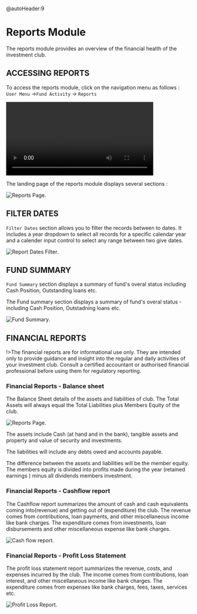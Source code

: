 @autoHeader:9
#	Reports Module
The reports module provides an overview of the financial health of the investment club. 

## ACCESSING REPORTS
To access the reports module, click on the navigation menu as follows :
    `User Menu` ->`Fund Activity` ->  `Reports`

<video src="static/video/Accessing_Reports.mp4" 
    width="400px" controls autoplay loop>
  <img src="static/images/8.1_Reports_Menu.png"/>
</video>

The landing page of the reports module displays several sections :

![Reports Page](static/images/8.2_Reports_Landing_page.png ":size=400").

## FILTER DATES
`Filter Dates` section allows you to filter the records between to dates. It includes a year dropdown to select all records for a specific calendar year and a calender input control to select any range between two give dates.

![Report Dates Filter](static/images/8.1.2_Dates_Filter.png ":size=400").

## FUND SUMMARY
`Fund Summary` section displays a summary of fund's overal status including Cash Position, Outstanding loans etc.

The Fund summary section displays a summary of fund's overal status - including Cash Position, Outstadning loans etc.

![Fund Summary](static/images/2.3_Home_Page_Fund_Summary.png ":size=400").

## FINANCIAL REPORTS

!>The financial reports are for informational use only. They are intended only to provide guidance and insight into the regular and daily activities of your investment club. Consult a certified accountant or authorised financial professional  before using them for regulatory reporting.

### Financial Reports - Balance sheet
The Balance Sheet details of the assets and liabilities of club. The Total Assets will always equal the Total Liabilities plus Members Equity of the club.

![Reports Page](static/images/8.2_Reports_Bal_Sheet.png ":size=400").

The assets include Cash (at hand and in the bank), tangible assets and property and value of security and investments.

The liabilities will include any debts owed and accounts payable.

The difference between the assets and liabilities will be the member equity. The members equity is divided into profits made during the year (retained earnings ) minus all dividends members investment.

### Financial Reports - Cashflow report
The Cashflow report summarizes the amount of cash and cash equivalents coming into(revenue) and getting out of (expenditure) the club. The revenue comes from contributions, loan payments, and other miscellaneous income like bank charges. The expenditure comes from investments, loan disbursements and other miscellaneous expense like bank charges.

![Cash flow report](static/images/8.2_Reports_Cash_Flow.png ":size=400").

### Financial Reports - Profit Loss Statement
The profit loss statement report summarizes the revenue, costs, and expenses incurred by the club. The income comes from contributions, loan interest, and other miscellaneous income like bank charges. The expenditure comes from expenses like bank charges, fees, taxes, services etc.

![Profit Loss Report](static/images/8.2_Reports_Prof_Loss.png ":size=400").